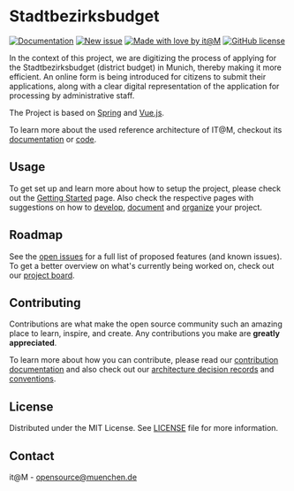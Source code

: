 <!-- General project links -->
[documentation]: https://it-at-m.github.io/stadtbezirksbudget/
[itm-opensource]: https://opensource.muenchen.de/
[license]: LICENSE
[code-of-conduct]: .github/CODE_OF_CONDUCT.md
[refarch-documentation]: https://refarch.oss.muenchen.de/
[refarch-code]: https://github.com/it-at-m/refarch
[develop-documentation]: https://refarch.oss.muenchen.de/templates/develop
[document-documentation]: https://refarch.oss.muenchen.de/templates/document
[organize-documentation]: https://refarch.oss.muenchen.de/templates/organize
[contribute-documentation]: https://refarch.oss.muenchen.de/contribute#how-to-contribute
[spring-documentation]: https://spring.io/
[vuejs-documentation]:  https://vuejs.org/
[getting-started-documentation]: https://refarch.oss.muenchen.de/templates/getting-started

<!-- Project specific links -->
[open-issues]: https://github.com/it-at-m/stadtbezirksbudget/issues
[new-issue]: https://github.com/it-at-m/stadtbezirksbudget/issues/new/choose
[project-board]: https://github.com/orgs/it-at-m/projects/25/views/1
[architecture-decision-records]: https://it-at-m.github.io/stadtbezirksbudget/architecture/adr
[conventions]: https://it-at-m.github.io/stadtbezirksbudget/development/conventions


<!-- Shields.io links -->
[documentation-shield]: https://img.shields.io/badge/documentation-blue?style=for-the-badge
[new-issue-shield]: https://img.shields.io/badge/new%20issue-blue?style=for-the-badge
[made-with-love-shield]: https://img.shields.io/badge/made%20with%20%E2%9D%A4%20by-it%40M-yellow?style=for-the-badge
[license-shield]: https://img.shields.io/github/license/it-at-m/refarch-templates?style=for-the-badge

# Stadtbezirksbudget

[![Documentation][documentation-shield]][documentation]
[![New issue][new-issue-shield]][new-issue]
[![Made with love by it@M][made-with-love-shield]][itm-opensource]
[![GitHub license][license-shield]][license]


In the context of this project, we are digitizing the process of applying for the Stadtbezirksbudget (district budget) in Munich, thereby making it more efficient. An online form is being introduced for citizens to submit their applications, along with a clear digital representation of the application for processing by administrative staff.

The Project is based on [Spring][spring-documentation] and [Vue.js][vuejs-documentation].

To learn more about the used reference architecture of IT@M, checkout its [documentation][refarch-documentation] or [code][refarch-code].

## Usage

To get set up and learn more about how to setup the project, please check out the [Getting Started][getting-started-documentation] page.
Also check the respective pages with suggestions on how to [develop][develop-documentation], [document][document-documentation] and [organize][organize-documentation] your project.

## Roadmap

See the [open issues][open-issues] for a full list of proposed features (and known issues).
To get a better overview on what's currently being worked on, check out our [project board][project-board].

## Contributing

Contributions are what make the open source community such an amazing place to learn, inspire, and create. Any contributions you make are **greatly appreciated**.

To learn more about how you can contribute, please read our [contribution documentation][contribute-documentation] and also check out our [architecture decision records][architecture-decision-records] and [conventions][conventions].

## License

Distributed under the MIT License. See [LICENSE][license] file for more information.

## Contact

it@M - opensource@muenchen.de
